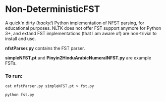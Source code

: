 # Non-DeterministicFST
A quick'n dirty (*hacky!*) Python implementation of NFST parsing, for educational purposes. NLTK does not offer FST support anymore for Python 3+, and extand FST implementations (that I am aware of) are non-trivial to install and use.

**nfstParser.py** contains the FST parser.

**simpleNFST.pt** and **Pinyin2HinduArabicNumeralNFST.py** are example FSTs.

### To run:
`cat nfstParser.py simpleNFST.pt > fst.py`

`python fst.py`
